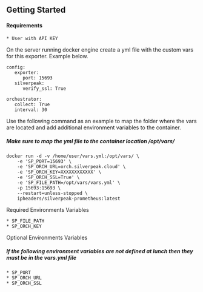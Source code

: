 Getting Started
---------------
#### Requirements
~~~~~~~~~~~~~~~~~~~~
* User with API KEY
~~~~~~~~~~~~~~~~~~~~

On the server running docker engine create a yml file with the custom vars for this exporter. Example below.
~~~~~~~~~~~~~~~~~~~~
config:
   exporter:
      port: 15693
   silverpeak:
      verify_ssl: True

orchestrator:
   collect: True
   interval: 30
~~~~~~~~~~~~~~~~~~~~

Use the following command as an example to map the folder where the vars are located and add additional environment variables to the container.
##### Make sure to map the yml file to the container location /opt/vars/

~~~~~~~~~~~~~~~~~~~~
docker run -d -v /home/user/vars.yml:/opt/vars/ \
    -e 'SP_PORT=15693' \
    -e 'SP_ORCH_URL=orch.silverpeak.cloud' \
    -e 'SP_ORCH_KEY=XXXXXXXXXXXX' \
    -e 'SP_ORCH_SSL=True' \
    -e 'SP_FILE_PATH=/opt/vars/vars.yml' \
    -p 15693:15693 \
    --restart=unless-stopped \
    ipheaders/silverpeak-prometheus:latest
~~~~~~~~~~~~~~~~~~~~


Required Environments Variables
~~~~~~~~~~~~~~~~~~~~
* SP_FILE_PATH
* SP_ORCH_KEY
~~~~~~~~~~~~~~~~~~~~

Optional Environments Variables
##### If the following environment variables are not defined at lunch then they must be in the vars.yml file
~~~~~~~~~~~~~~~~~~~~
* SP_PORT
* SP_ORCH_URL
* SP_ORCH_SSL
~~~~~~~~~~~~~~~~~~~~